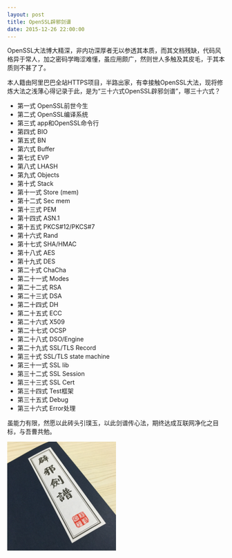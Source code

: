 ```yaml
---
layout: post
title: OpenSSL辟邪剑谱
date: 2015-12-26 22:00:00
---
```


OpenSSL大法博大精深，非内功深厚者无以参透其本质，而其文档残缺，代码风格异于常人，加之密码学晦涩难懂，虽应用颇广，然则世人多触及其皮毛，于其本质则不甚了了。

本人籍由阿里巴巴全站HTTPS项目，半路出家，有幸接触OpenSSL大法，现将修炼大法之浅薄心得记录于此，是为“三十六式OpenSSL辟邪剑谱”，哪三十六式？


* 第一式 OpenSSL前世今生
* 第二式 OpenSSL编译系统
* 第三式 app和OpenSSL命令行
* 第四式 BIO
* 第五式 BN
* 第六式 Buffer
* 第七式 EVP
* 第八式 LHASH
* 第九式 Objects
* 第十式 Stack
* 第十一式 Store (mem)
* 第十二式 Sec mem
* 第十三式 PEM
* 第十四式 ASN.1
* 第十五式 PKCS#12/PKCS#7
* 第十六式 Rand
* 第十七式 SHA/HMAC
* 第十八式 AES
* 第十九式 DES
* 第二十式 ChaCha
* 第二十一式 Modes
* 第二十二式 RSA
* 第二十三式 DSA
* 第二十四式 DH
* 第二十五式 ECC
* 第二十六式 X509
* 第二十七式 OCSP
* 第二十八式 DSO/Engine
* 第二十九式 SSL/TLS Record
* 第三十式 SSL/TLS state machine
* 第三十一式 SSL lib
* 第三十二式 SSL Session
* 第三十三式 SSL Cert
* 第三十四式 Test框架
* 第三十五式 Debug
* 第三十六式 Error处理

虽能力有限，然愿以此砖头引璞玉，以此剑谱传心法，期终达成互联网净化之目标，与吾曹共勉。

<span id="bible"><img src="images/Photo_1230_1d.jpg" alt="bible"  width="50%" /></span>
